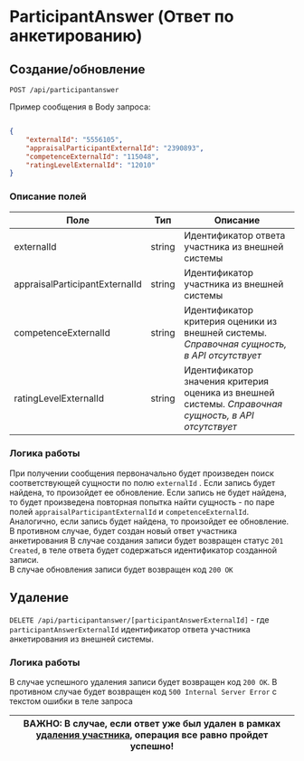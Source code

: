 ﻿# ParticipantAnswer (Ответ по анкетированию)

## Создание/обновление

`POST /api/participantanswer`

Пример сообщения в Body запроса:

```json

{
	"externalId": "5556105",
	"appraisalParticipantExternalId": "2390893",
	"competenceExternalId": "115048",
	"ratingLevelExternalId": "12010"
}
```

### Описание полей

|Поле|Тип|Описание|
|----|--------|------------|
|externalId|string|Идентификатор ответа участника из внешней системы|
|appraisalParticipantExternalId|string|Идентификатор участника из внешней системы|
|competenceExternalId|string|Идентификатор критерия оценики из внешней системы. *Справочная сущность, в API отсутствует*|
|ratingLevelExternalId|string|Идентификатор значения критерия оценика из внешней системы. *Справочная сущность, в API отсутствует*|

### Логика работы

При получении сообщения первоначально будет произведен поиск соответствующей сущности по полю ```externalId``` . Если запись будет найдена, то произойдет ее обновление.
Если запись не будет найдена, то будет произведена повторная попытка найти сущность - по паре полей ```appraisalParticipantExternalId``` и ```competenceExternalId```.
Аналогично, если запись будет найдена, то произойдет ее обновление. В противном случае, будет создан новый ответ участника анкетирования
В случае создания записи будет возвращен статус ```201 Created```, в теле ответа будет содержаться идентификатор созданной записи.</br>
В случае обновления записи будет возвращен код ```200 OK```


## Удаление


```DELETE /api/participantanswer/[participantAnswerExternalId]``` - где ```participantAnswerExternalId``` идентификатор ответа участника анкетирования из внешней системы.


### Логика работы

В случае успешного удаления записи будет возвращен код ```200 OK```. В противном случае будет возвращен код ```500 Internal Server Error``` с текстом ошибки в теле запроса

| ВАЖНО: В случае, если ответ уже был удален в рамках [удаления участника](appraisal_participant.md#delete), операция все равно пройдет успешно! |
| --- |




